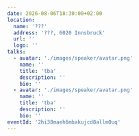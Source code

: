 ```yaml
---
date: 2026-08-06T18:30:00+02:00
location:
  name: '???'
  address: '???, 6020 Innsbruck'
  url: ''
  logo: ''
talks:
  - avatar: './images/speaker/avatar.png'
    name: ''
    title: 'tba'
    description: ''
    bio: ''
  - avatar: './images/speaker/avatar.png'
    name: ''
    title: 'tba'
    description: ''
    bio: ''
eventId: '2hi38maeh6mbakujcd8allm0uq'
---
```

